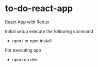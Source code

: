 # to-do-react-app

React App with Redux

Initial setup execute the following command

- npm i or npm install

For executing app

- npm run dev
